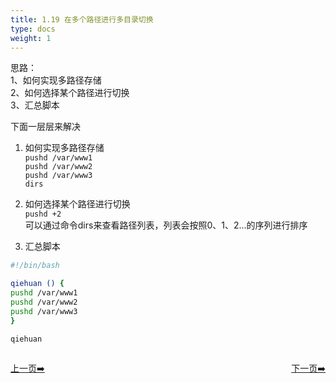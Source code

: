 ```yaml
---
title: 1.19 在多个路径进行多目录切换                                      
type: docs
weight: 1
---   
```


思路：   
1、如何实现多路径存储   
2、如何选择某个路径进行切换   
3、汇总脚本   

下面一层层来解决    
1) 如何实现多路径存储   
`pushd /var/www1`   
`pushd /var/www2`   
`pushd /var/www3`   
`dirs`   

2) 如何选择某个路径进行切换   
`pushd +2`   
可以通过命令dirs来查看路径列表，列表会按照0、1、2...的序列进行排序   

3) 汇总脚本   
```bash
#!/bin/bash

qiehuan () {
pushd /var/www1   
pushd /var/www2   
pushd /var/www3
}

qiehuan   
```   


<div style="display: flex;justify-content: space-between;align-items: center;">
<p><a href="https://books.linuxwt.com/linuxwtsbc/ChapterOne/shell18">上一页➡️</a></p>
<p><a href="https://books.linuxwt.com/linuxwtsbc/ChapterOne/shell20">下一页➡️</a></p>
</div>